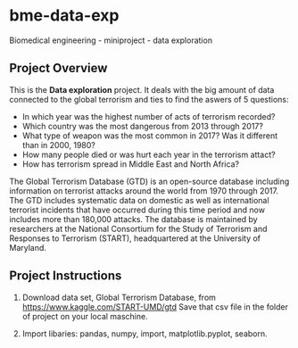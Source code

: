 # bme-data-exp
Biomedical engineering - miniproject - data exploration

## Project Overview

This is the **Data exploration** project. It deals with the big amount of data connected to the global terrorism and ties to find the aswers of 5 questions:
* In which year was the highest number of acts of terrorism recorded?
* Which country was the most dangerous from 2013 through 2017?
* What type of weapon was the most common in 2017? Was it different than in 2000, 1980? 
* How many people died or was hurt each year in the terrorism attact?
* How has terrorism spread in Middle East and North Africa?

The Global Terrorism Database (GTD) is an open-source database including information on terrorist attacks around the world from 1970 through 2017. The GTD includes systematic data on domestic as well as international terrorist incidents that have occurred during this time period and now includes more than 180,000 attacks. The database is maintained by researchers at the National Consortium for the Study of Terrorism and Responses to Terrorism (START), headquartered at the University of Maryland.

## Project Instructions

1. Download data set, Global Terrorism Database, from https://www.kaggle.com/START-UMD/gtd
   Save that csv file in the folder of project on your local maschine.

2. Import libaries: pandas, numpy, import, matplotlib.pyplot, seaborn.
